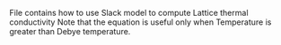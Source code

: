 File contains how to use Slack model to compute Lattice thermal conductivity
Note that the equation is useful only when Temperature is greater than Debye temperature.
